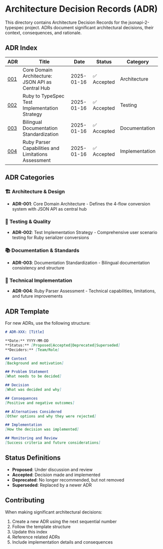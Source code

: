 # Architecture Decision Records (ADR)

This directory contains Architecture Decision Records for the jsonapi-2-typespec project. ADRs document significant architectural decisions, their context, consequences, and rationale.

## ADR Index

| ADR | Title | Date | Status | Category |
|-----|-------|------|--------|----------|
| [001](./001-core-domain-architecture.md) | Core Domain Architecture: JSON API as Central Hub | 2025-01-16 | ✅ Accepted | Architecture |
| [002](./002-test-implementation-strategy.md) | Ruby to TypeSpec Test Implementation Strategy | 2025-01-16 | ✅ Accepted | Testing |
| [003](./003-documentation-standardization.md) | Bilingual Documentation Standardization | 2025-01-16 | ✅ Accepted | Documentation |
| [004](./004-ruby-parser-assessment.md) | Ruby Parser Capabilities and Limitations Assessment | 2025-01-16 | ✅ Accepted | Implementation |

## ADR Categories

### 🏗️ **Architecture & Design**
- **ADR-001**: Core Domain Architecture - Defines the 4-flow conversion system with JSON API as central hub

### 🧪 **Testing & Quality**
- **ADR-002**: Test Implementation Strategy - Comprehensive user scenario testing for Ruby serializer conversions

### 📚 **Documentation & Standards**
- **ADR-003**: Documentation Standardization - Bilingual documentation consistency and structure

### 🔧 **Technical Implementation**
- **ADR-004**: Ruby Parser Assessment - Technical capabilities, limitations, and future improvements

## ADR Template

For new ADRs, use the following structure:

```markdown
# ADR-XXX: [Title]

**Date:** YYYY-MM-DD  
**Status:** [Proposed|Accepted|Deprecated|Superseded]  
**Deciders:** [Team/Role]

## Context
[Background and motivation]

## Problem Statement
[What needs to be decided]

## Decision
[What was decided and why]

## Consequences
[Positive and negative outcomes]

## Alternatives Considered
[Other options and why they were rejected]

## Implementation
[How the decision was implemented]

## Monitoring and Review
[Success criteria and future considerations]
```

## Status Definitions

- **Proposed**: Under discussion and review
- **Accepted**: Decision made and implemented
- **Deprecated**: No longer recommended, but not removed
- **Superseded**: Replaced by a newer ADR

## Contributing

When making significant architectural decisions:

1. Create a new ADR using the next sequential number
2. Follow the template structure
3. Update this index
4. Reference related ADRs
5. Include implementation details and consequences